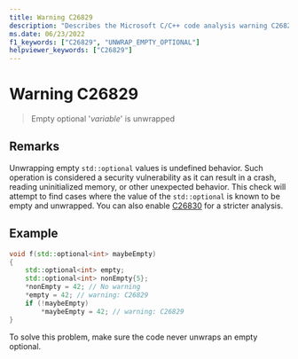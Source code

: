```yaml
---
title: Warning C26829
description: "Describes the Microsoft C/C++ code analysis warning C26829, its causes, and how to address it."
ms.date: 06/23/2022
f1_keywords: ["C26829", "UNWRAP_EMPTY_OPTIONAL"]
helpviewer_keywords: ["C26829"]
---
```

# Warning C26829

> Empty optional '*variable*' is unwrapped

## Remarks

Unwrapping empty `std::optional` values is undefined behavior. Such operation is considered a security vulnerability as it can result in a crash, reading uninitialized memory, or other unexpected behavior. This check will attempt to find cases where the value of the `std::optional` is known to be empty and unwrapped. You can also enable [C26830](../code-quality/c26830.md) for a stricter analysis.

## Example

```cpp
void f(std::optional<int> maybeEmpty)
{
    std::optional<int> empty;
    std::optional<int> nonEmpty{5};
    *nonEmpty = 42; // No warning
    *empty = 42; // warning: C26829
    if (!maybeEmpty)
        *maybeEmpty = 42; // warning: C26829
}
```

To solve this problem, make sure the code never unwraps an empty optional.
